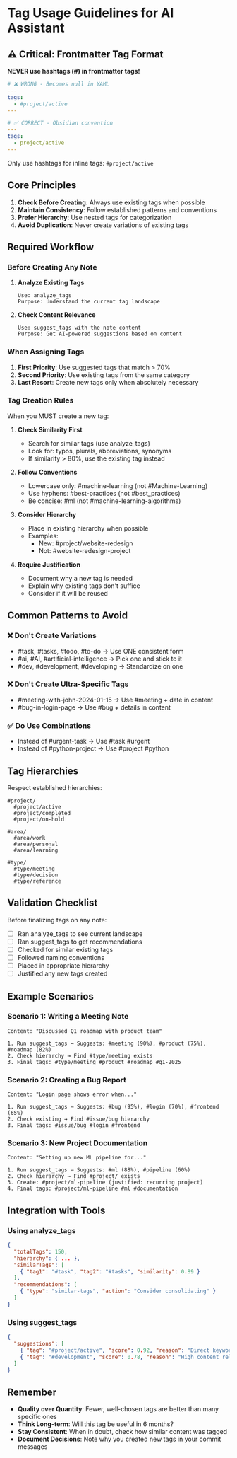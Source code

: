 # Tag Usage Guidelines for AI Assistant

## ⚠️ Critical: Frontmatter Tag Format

**NEVER use hashtags (#) in frontmatter tags!**

```yaml
# ❌ WRONG - Becomes null in YAML
---
tags:
  - #project/active
---

# ✅ CORRECT - Obsidian convention
---
tags:
  - project/active
---
```

Only use hashtags for inline tags: `#project/active`

## Core Principles

1. **Check Before Creating**: Always use existing tags when possible
2. **Maintain Consistency**: Follow established patterns and conventions
3. **Prefer Hierarchy**: Use nested tags for categorization
4. **Avoid Duplication**: Never create variations of existing tags

## Required Workflow

### Before Creating Any Note

1. **Analyze Existing Tags**
   ```
   Use: analyze_tags
   Purpose: Understand the current tag landscape
   ```

2. **Check Content Relevance**
   ```
   Use: suggest_tags with the note content
   Purpose: Get AI-powered suggestions based on content
   ```

### When Assigning Tags

1. **First Priority**: Use suggested tags that match > 70%
2. **Second Priority**: Use existing tags from the same category
3. **Last Resort**: Create new tags only when absolutely necessary

### Tag Creation Rules

When you MUST create a new tag:

1. **Check Similarity First**
   - Search for similar tags (use analyze_tags)
   - Look for: typos, plurals, abbreviations, synonyms
   - If similarity > 80%, use the existing tag instead

2. **Follow Conventions**
   - Lowercase only: #machine-learning (not #Machine-Learning)
   - Use hyphens: #best-practices (not #best_practices)
   - Be concise: #ml (not #machine-learning-algorithms)

3. **Consider Hierarchy**
   - Place in existing hierarchy when possible
   - Examples:
     - New: #project/website-redesign
     - Not: #website-redesign-project

4. **Require Justification**
   - Document why a new tag is needed
   - Explain why existing tags don't suffice
   - Consider if it will be reused

## Common Patterns to Avoid

### ❌ Don't Create Variations
- #task, #tasks, #todo, #to-do → Use ONE consistent form
- #ai, #AI, #artificial-intelligence → Pick one and stick to it
- #dev, #development, #developing → Standardize on one

### ❌ Don't Create Ultra-Specific Tags
- #meeting-with-john-2024-01-15 → Use #meeting + date in content
- #bug-in-login-page → Use #bug + details in content

### ✅ Do Use Combinations
- Instead of #urgent-task → Use #task #urgent
- Instead of #python-project → Use #project #python

## Tag Hierarchies

Respect established hierarchies:

```
#project/
  #project/active
  #project/completed
  #project/on-hold

#area/
  #area/work
  #area/personal
  #area/learning

#type/
  #type/meeting
  #type/decision
  #type/reference
```

## Validation Checklist

Before finalizing tags on any note:

- [ ] Ran analyze_tags to see current landscape
- [ ] Ran suggest_tags to get recommendations
- [ ] Checked for similar existing tags
- [ ] Followed naming conventions
- [ ] Placed in appropriate hierarchy
- [ ] Justified any new tags created

## Example Scenarios

### Scenario 1: Writing a Meeting Note
```
Content: "Discussed Q1 roadmap with product team"

1. Run suggest_tags → Suggests: #meeting (90%), #product (75%), #roadmap (82%)
2. Check hierarchy → Find #type/meeting exists
3. Final tags: #type/meeting #product #roadmap #q1-2025
```

### Scenario 2: Creating a Bug Report
```
Content: "Login page shows error when..."

1. Run suggest_tags → Suggests: #bug (95%), #login (70%), #frontend (65%)
2. Check existing → Find #issue/bug hierarchy
3. Final tags: #issue/bug #login #frontend
```

### Scenario 3: New Project Documentation
```
Content: "Setting up new ML pipeline for..."

1. Run suggest_tags → Suggests: #ml (88%), #pipeline (60%)
2. Check hierarchy → Find #project/ exists
3. Create: #project/ml-pipeline (justified: recurring project)
4. Final tags: #project/ml-pipeline #ml #documentation
```

## Integration with Tools

### Using analyze_tags
```json
{
  "totalTags": 150,
  "hierarchy": { ... },
  "similarTags": [
    { "tag1": "#task", "tag2": "#tasks", "similarity": 0.89 }
  ],
  "recommendations": [
    { "type": "similar-tags", "action": "Consider consolidating" }
  ]
}
```

### Using suggest_tags
```json
{
  "suggestions": [
    { "tag": "#project/active", "score": 0.92, "reason": "Direct keyword match: 'project'" },
    { "tag": "#development", "score": 0.78, "reason": "High content relevance" }
  ]
}
```

## Remember

- **Quality over Quantity**: Fewer, well-chosen tags are better than many specific ones
- **Think Long-term**: Will this tag be useful in 6 months?
- **Stay Consistent**: When in doubt, check how similar content was tagged
- **Document Decisions**: Note why you created new tags in your commit messages
